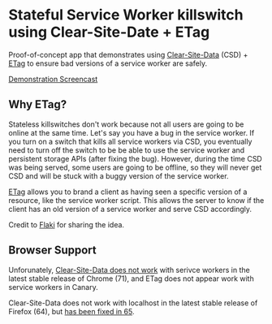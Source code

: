 # Stateful Service Worker killswitch using Clear-Site-Date + ETag

Proof-of-concept app that demonstrates using [Clear-Site-Data](https://developer.mozilla.org/en-US/docs/Web/HTTP/Headers/Clear-Site-Data) (CSD) + [ETag](https://developer.mozilla.org/en-US/docs/Web/HTTP/Headers/ETag) to ensure bad versions of a service worker are safely.

[Demonstration Screencast](https://youtu.be/E2csv-gAuPo)

## Why ETag?

Stateless killswitches don't work because not all users are going to be online at the same time. Let's say you have a bug in the service worker. If you turn on a switch that kills all service workers via CSD, you eventually need to turn off the switch to be be able to use the service worker and persistent storage APIs (after fixing the bug). However, during the time CSD was being served, some users are going to be offline, so they will never get CSD and will be stuck with a buggy version of the service worker.

[ETag](https://developer.mozilla.org/en-US/docs/Web/HTTP/Headers/Clear-Site-Data) allows you to brand a client as having seen a specific version of a resource, like the service worker script. This allows the server to know if the client has an old version of a service worker and serve CSD accordingly.

Credit to [Flaki](https://github.com/flaki) for sharing the idea.

## Browser Support

Unforunately, [Clear-Site-Data does not work](https://bugs.chromium.org/p/chromium/issues/detail?id=898465) with serivce workers in the latest stable release of Chrome (71), and ETag does not appear work with service workers in Canary.

Clear-Site-Data does not work with localhost in the latest stable release of Firefox (64), but [has been fixed in 65](https://bugzilla.mozilla.org/show_bug.cgi?id=1501695).

